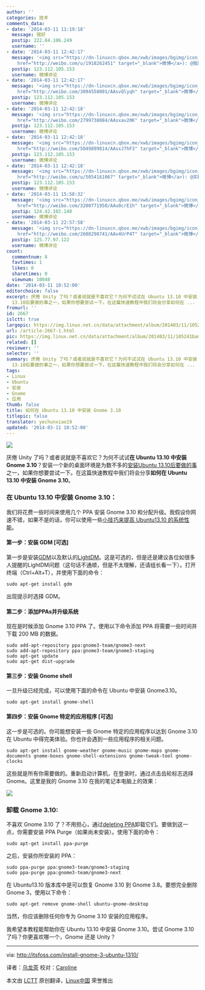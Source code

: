 ```yaml
---
author: ''
categories: 技术
comments_data:
- date: '2014-03-11 11:19:18'
  message: 很好
  postip: 222.84.106.249
  username: ''
- date: '2014-03-11 12:42:17'
  message: '<img src="https://dn-linuxcn.qbox.me/xwb/images/bgimg/icon_logo.png" />华仔米有V(<a
    href="http://weibo.com/u/1918262451" target="_blank">微博</a>): @我的印象笔记'
  postip: 123.112.105.153
  username: 微博评论
- date: '2014-03-11 12:42:17'
  message: '<img src="https://dn-linuxcn.qbox.me/xwb/images/bgimg/icon_logo.png" />14爷CC(<a
    href="http://weibo.com/3094558001/AAsvQlyqh" target="_blank">微博</a>): 转发微博'
  postip: 123.112.105.153
  username: 微博评论
- date: '2014-03-11 12:42:18'
  message: '<img src="https://dn-linuxcn.qbox.me/xwb/images/bgimg/icon_logo.png" />Inspur赵祯龙(<a
    href="http://weibo.com/2799738084/AAsxav20K" target="_blank">微博</a>): [兔子]'
  postip: 123.112.105.153
  username: 微博评论
- date: '2014-03-11 12:42:18'
  message: '<img src="https://dn-linuxcn.qbox.me/xwb/images/bgimg/icon_logo.png" />孟勇健(<a
    href="http://weibo.com/5049899814/AAsxJ7hF3" target="_blank">微博</a>): 转发微博'
  postip: 123.112.105.153
  username: 微博评论
- date: '2014-03-11 12:42:18'
  message: '<img src="https://dn-linuxcn.qbox.me/xwb/images/bgimg/icon_logo.png" />Encore丶Yz(<a
    href="http://weibo.com/u/5054161067" target="_blank">微博</a>): @买粉丝QQ亲哦[红牌][7][1][2][o][2][6][7][6]'
  postip: 123.112.105.153
  username: 微博评论
- date: '2014-03-11 15:58:32'
  message: '<img src="https://dn-linuxcn.qbox.me/xwb/images/bgimg/icon_logo.png" />阿夏_黑黑(<a
    href="http://weibo.com/3200771950/AAu0crE1h" target="_blank">微博</a>): kde'
  postip: 124.42.102.140
  username: 微博评论
- date: '2014-03-11 22:57:58'
  message: '<img src="https://dn-linuxcn.qbox.me/xwb/images/bgimg/icon_logo.png" />AspxSpy(<a
    href="http://weibo.com/2608298741/AAv4UrP4T" target="_blank">微博</a>): 转发微博'
  postip: 125.77.97.122
  username: 微博评论
count:
  commentnum: 8
  favtimes: 1
  likes: 0
  sharetimes: 0
  viewnum: 10048
date: '2014-03-11 10:52:00'
editorchoice: false
excerpt: 厌倦 Unity 了吗？或者说就是不喜欢它？为何不试试在 Ubuntu 13.10 中安装 Gnome 3.10？安装一个新的桌面环境是为数不多的安装Ubuntu
  13.10后要做的事之一，如果你想要尝试一下。在这篇快速教程中我们将会分享如何在 ...
fromurl: ''
id: 2667
islctt: true
largepic: https://img.linux.net.cn/data/attachment/album/201403/11/105241bamzmvkwma2xvtm2.jpeg
url: /article-2667-1.html
pic: https://img.linux.net.cn/data/attachment/album/201403/11/105241bamzmvkwma2xvtm2.jpeg.thumb.jpg
related: []
reviewer: ''
selector: ''
summary: 厌倦 Unity 了吗？或者说就是不喜欢它？为何不试试在 Ubuntu 13.10 中安装 Gnome 3.10？安装一个新的桌面环境是为数不多的安装Ubuntu
  13.10后要做的事之一，如果你想要尝试一下。在这篇快速教程中我们将会分享如何在 ...
tags:
- Linux
- Ubuntu
- 安装
- Gnome
- 应用
thumb: false
title: 如何在 Ubuntu 13.10 中安装 Gnome 3.10
titlepic: false
translator: yechunxiao19
updated: '2014-03-11 10:52:00'
---
```


![](/data/attachment/album/201403/11/105241bamzmvkwma2xvtm2.jpeg)


厌倦 Unity 了吗？或者说就是不喜欢它？为何不试试**在 Ubuntu 13.10 中安装 Gnome 3.10**？安装一个新的桌面环境是为数不多的[安装Ubuntu 13.10后要做的事](http://itsfoss.com/things-to-do-after-installing-ubuntu-13-10/)之一，如果你想要尝试一下。在这篇快速教程中我们将会分享**如何在 Ubuntu 13.10 中安装 Gnome 3.10**。


### 在 Ubuntu 13.10 中安装 Gnome 3.10：


我们将花费一些时间来使用几个 PPA 安装 Gnome 3.10 和分配升级。我假设你网速不错，如果不是的话，你可以使用一些[小技巧来提高 Ubuntu13.10 的系统性能](http://itsfoss.com/speed-up-ubuntu-1310/)。


#### 第一步：安装 GDM [可选]


第一步是安装[GDM](https://wiki.gnome.org/Projects/GDM)以及默认的[LightDM](http://en.wikipedia.org/wiki/LightDM)。这是可选的，但是还是建议各位如很多人提醒的LightDM问题（这句话不通顺，但是不太理解，还请组长看一下）。打开终端（Ctrl+Alt+T），并使用下面的命令：



```
sudo apt-get install gdm

```

出现提示时选择 GDM。


#### 第二步：添加PPAs并升级系统


现在是时候添加 Gnome 3.10 PPA 了。使用以下命令添加 PPA 将需要一些时间并下载 200 MB 的数据。



```
sudo add-apt-repository ppa:gnome3-team/gnome3-next
sudo add-apt-repository ppa:gnome3-team/gnome3-staging
sudo apt-get update
sudo apt-get dist-upgrade

```

#### 第三步：安装 Gnome shell


一旦升级已经完成，可以使用下面的命令在 Ubuntu 中安装 Gnome3.10。



```
sudo apt-get install gnome-shell

```

#### 第四步：安装 Gnome 特定的应用程序 [可选]


这一步是可选的。你可能想安装一些 Gnome 特定的应用程序以达到 Gnome 3.10 在 Ubuntu 中得完美体验。你也许会遇到一些应用程序的相关问题。



```
sudo apt-get install gnome-weather gnome-music gnome-maps gnome-documents gnome-boxes gnome-shell-extensions gnome-tweak-tool gnome-clocks

```

这些就是所有你需要做的。重新启动计算机，在登录时，通过点击齿轮标志选择 Gnome。这里是我的 Gnome 3.10 在我的笔记本电脑上的效果：


![](/data/attachment/album/201403/11/105242b9akmr1wnimhx8gm.jpeg)


### 卸载 Gnome 3.10:


不喜欢 Gnome 3.10 了？不用担心，通过[deleting PPA](http://itsfoss.com/how-to-remove-or-delete-ppas-quick-tip/)卸载它们。要做到这一点，你需要安装 PPA Purge（如果尚未安装）。使用下面的命令：



```
sudo apt-get install ppa-purge

```

之后，安装你所安装的 PPA：



```
sudo ppa-purge ppa:gnome3-team/gnome3-staging
sudo ppa-purge ppa:gnome3-team/gnome3-next

```

在 Ubuntu13.10 版本库中是可以恢复 Gnome 3.10 到 Gnome 3.8。要想完全删除 Gnome 3，使用以下命令：



```
sudo apt-get remove gnome-shell ubuntu-gnome-desktop

```

当然，你应该删除任何你专为 Gnome 3.10 安装的应用程序。


我希望本教程能帮助你在 Ubuntu 13.10 中安装 Gnome 3.10。尝试 Gnome 3.10了吗？你更喜欢哪一个，Gnome 还是 Unity？




---


via: <http://itsfoss.com/install-gnome-3-ubuntu-1310/>


译者：[乌龙茶](https://github.com/yechunxiao19) 校对：[Caroline](https://github.com/carolinewuyan)


本文由 [LCTT](https://github.com/LCTT/TranslateProject) 原创翻译，[Linux中国](http://linux.cn/) 荣誉推出